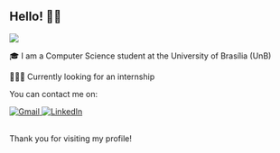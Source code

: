 ## Hello! 🙋🏻

<div>
  <img src="https://github-readme-stats.vercel.app/api?username=AyrlaCosta&show_icons=true&theme=cobalt&include_all_comits=true&count_private=true"/>
</div>

🎓 I am a Computer Science student at the University of Brasília (UnB)

👩🏽‍💻 Currently looking for an internship

You can contact me on:
<div>
  <a href="mailto:ayrladani@gmail.com"><img alt="Gmail" src="https://img.shields.io/badge/Gmail-D14836?style=for-the-badge&logo=gmail&logoColor=white">
  </a>
  <a href="https://www.linkedin.com/in/ayrla-costa-08817a1b1/"><img alt="LinkedIn" src="https://img.shields.io/badge/LinkedIn-0077B5?style=for-the-badge&logo=linkedin&logoColor=white">
  </a>
</div>
<br>

Thank you for visiting my profile! 
